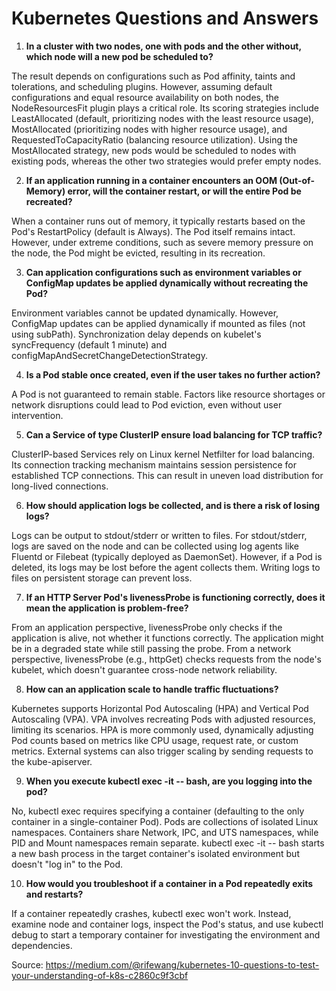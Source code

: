 # Kubernetes Questions and Answers

1. **In a cluster with two nodes, one with pods and the other without, which node will a new pod be scheduled to?**

The result depends on configurations such as Pod affinity, taints and tolerations, and scheduling plugins. However, assuming default configurations and equal resource availability on both nodes, the NodeResourcesFit plugin plays a critical role. Its scoring strategies include LeastAllocated (default, prioritizing nodes with the least resource usage), MostAllocated (prioritizing nodes with higher resource usage), and RequestedToCapacityRatio (balancing resource utilization). Using the MostAllocated strategy, new pods would be scheduled to nodes with existing pods, whereas the other two strategies would prefer empty nodes.

2. **If an application running in a container encounters an OOM (Out-of-Memory) error, will the container restart, or will the entire Pod be recreated?**

When a container runs out of memory, it typically restarts based on the Pod's RestartPolicy (default is Always). The Pod itself remains intact. However, under extreme conditions, such as severe memory pressure on the node, the Pod might be evicted, resulting in its recreation.

3. **Can application configurations such as environment variables or ConfigMap updates be applied dynamically without recreating the Pod?**

Environment variables cannot be updated dynamically. However, ConfigMap updates can be applied dynamically if mounted as files (not using subPath). Synchronization delay depends on kubelet's syncFrequency (default 1 minute) and configMapAndSecretChangeDetectionStrategy.

4. **Is a Pod stable once created, even if the user takes no further action?**

A Pod is not guaranteed to remain stable. Factors like resource shortages or network disruptions could lead to Pod eviction, even without user intervention.

5. **Can a Service of type ClusterIP ensure load balancing for TCP traffic?**

ClusterIP-based Services rely on Linux kernel Netfilter for load balancing. Its connection tracking mechanism maintains session persistence for established TCP connections. This can result in uneven load distribution for long-lived connections.

6. **How should application logs be collected, and is there a risk of losing logs?**

Logs can be output to stdout/stderr or written to files. For stdout/stderr, logs are saved on the node and can be collected using log agents like Fluentd or Filebeat (typically deployed as DaemonSet). However, if a Pod is deleted, its logs may be lost before the agent collects them. Writing logs to files on persistent storage can prevent loss.

7. **If an HTTP Server Pod's livenessProbe is functioning correctly, does it mean the application is problem-free?**

From an application perspective, livenessProbe only checks if the application is alive, not whether it functions correctly. The application might be in a degraded state while still passing the probe. From a network perspective, livenessProbe (e.g., httpGet) checks requests from the node's kubelet, which doesn't guarantee cross-node network reliability.

8. **How can an application scale to handle traffic fluctuations?**

Kubernetes supports Horizontal Pod Autoscaling (HPA) and Vertical Pod Autoscaling (VPA). VPA involves recreating Pods with adjusted resources, limiting its scenarios. HPA is more commonly used, dynamically adjusting Pod counts based on metrics like CPU usage, request rate, or custom metrics. External systems can also trigger scaling by sending requests to the kube-apiserver.

9. **When you execute kubectl exec -it <pod> -- bash, are you logging into the pod?**

No, kubectl exec requires specifying a container (defaulting to the only container in a single-container Pod). Pods are collections of isolated Linux namespaces. Containers share Network, IPC, and UTS namespaces, while PID and Mount namespaces remain separate. kubectl exec -it <pod> -- bash starts a new bash process in the target container's isolated environment but doesn't "log in" to the Pod.

10. **How would you troubleshoot if a container in a Pod repeatedly exits and restarts?**

If a container repeatedly crashes, kubectl exec won't work. Instead, examine node and container logs, inspect the Pod's status, and use kubectl debug to start a temporary container for investigating the environment and dependencies.

Source: https://medium.com/@rifewang/kubernetes-10-questions-to-test-your-understanding-of-k8s-c2860c9f3cbf

